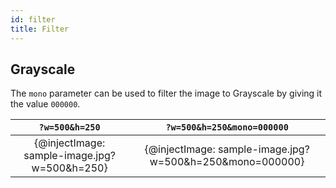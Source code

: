 ```yaml
---
id: filter
title: Filter
---
```



## Grayscale

The `mono` parameter can be used to filter the image to Grayscale by giving it the value `000000`.

| `?w=500&h=250` | `?w=500&h=250&mono=000000`|
|:---:|:---:|
| {@injectImage: sample-image.jpg?w=500&h=250} | {@injectImage: sample-image.jpg?w=500&h=250&mono=000000} |
